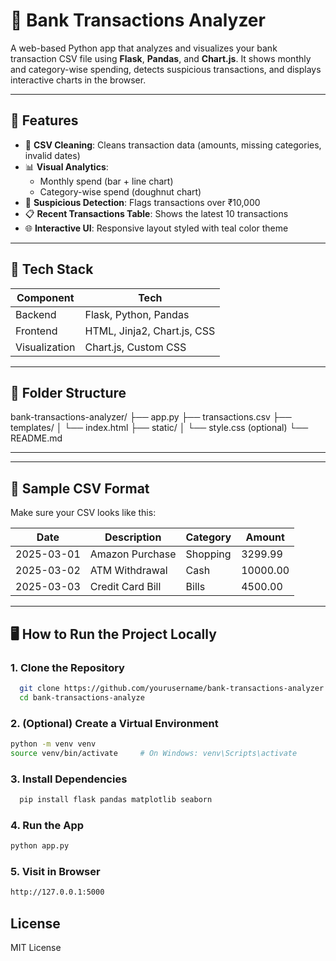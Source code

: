 # 💸 Bank Transactions Analyzer

A web-based Python app that analyzes and visualizes your bank transaction CSV file using **Flask**, **Pandas**, and **Chart.js**. It shows monthly and category-wise spending, detects suspicious transactions, and displays interactive charts in the browser.

---

## 🚀 Features

- 📁 **CSV Cleaning**: Cleans transaction data (amounts, missing categories, invalid dates)
- 📊 **Visual Analytics**:
  - Monthly spend (bar + line chart)
  - Category-wise spend (doughnut chart)
- 🔎 **Suspicious Detection**: Flags transactions over ₹10,000
- 📋 **Recent Transactions Table**: Shows the latest 10 transactions
- 🌐 **Interactive UI**: Responsive layout styled with teal color theme

---

## 🧰 Tech Stack

| Component | Tech |
|----------|------|
| Backend  | Flask, Python, Pandas |
| Frontend | HTML, Jinja2, Chart.js, CSS |
| Visualization | Chart.js, Custom CSS |

---

## 📁 Folder Structure

bank-transactions-analyzer/
├── app.py
├── transactions.csv
├── templates/
│ └── index.html
├── static/
│ └── style.css (optional)
└── README.md

---

---

## 📄 Sample CSV Format

Make sure your CSV looks like this:

| Date       | Description       | Category  | Amount   |
|------------|-------------------|-----------|----------|
| 2025-03-01 | Amazon Purchase   | Shopping  | 3299.99  |
| 2025-03-02 | ATM Withdrawal    | Cash      | 10000.00 |
| 2025-03-03 | Credit Card Bill  | Bills     | 4500.00  |

---

## 🖥 How to Run the Project Locally

### 1. Clone the Repository

```bash
  git clone https://github.com/yourusername/bank-transactions-analyzer.git
  cd bank-transactions-analyze
```
### 2. (Optional) Create a Virtual Environment

```bash
python -m venv venv
source venv/bin/activate     # On Windows: venv\Scripts\activate
```

### 3. Install Dependencies

```bash
  pip install flask pandas matplotlib seaborn
```
### 4. Run the App
```bash
python app.py
```
### 5. Visit in Browser

```bash
http://127.0.0.1:5000
```
## License
MIT License



